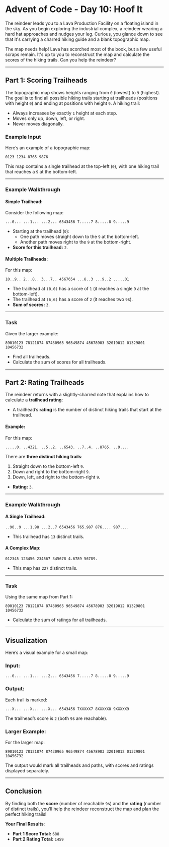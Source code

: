 # Advent of Code - Day 10: Hoof It

The reindeer leads you to a Lava Production Facility on a floating island in the sky. As you begin exploring the industrial complex, a reindeer wearing a hard hat approaches and nudges your leg. Curious, you glance down to see that it's carrying a charred hiking guide and a blank topographic map.

The map needs help! Lava has scorched most of the book, but a few useful scraps remain. It's up to you to reconstruct the map and calculate the scores of the hiking trails. Can you help the reindeer?

---

## Part 1: Scoring Trailheads

The topographic map shows heights ranging from `0` (lowest) to `9` (highest). The goal is to find all possible hiking trails starting at trailheads (positions with height `0`) and ending at positions with height `9`. A hiking trail:
- Always increases by exactly `1` height at each step.
- Moves only up, down, left, or right.
- Never moves diagonally.

### Example Input
Here’s an example of a topographic map:

```
0123 1234 8765 9876
```


This map contains a single trailhead at the top-left (`0`), with one hiking trail that reaches a `9` at the bottom-left.

---

### Example Walkthrough

#### Simple Trailhead:
Consider the following map:

```
...0... ...1... ...2... 6543456 7.....7 8.....8 9.....9
```


- Starting at the trailhead (`0`):
  - One path moves straight down to the `9` at the bottom-left.
  - Another path moves right to the `9` at the bottom-right.
- **Score for this trailhead:** `2`.

#### Multiple Trailheads:
For this map:

```
10..9.. 2...8.. 3...7.. 4567654 ...8..3 ...9..2 .....01
```


- The trailhead at `(0,0)` has a score of `1` (it reaches a single `9` at the bottom-left).
- The trailhead at `(6,6)` has a score of `2` (it reaches two `9`s).
- **Sum of scores:** `3`.

---

### Task

Given the larger example:

```
89010123 78121874 87430965 96549874 45678903 32019012 01329801 10456732
```


- Find all trailheads.
- Calculate the sum of scores for all trailheads.

---

## Part 2: Rating Trailheads

The reindeer returns with a slightly-charred note that explains how to calculate a **trailhead rating**:
- A trailhead’s **rating** is the number of distinct hiking trails that start at the trailhead.

#### Example:
For this map:

```
.....0. ..4321. ..5..2. ..6543. ..7..4. ..8765. ..9....
```


There are **three distinct hiking trails**:
1. Straight down to the bottom-left `9`.
2. Down and right to the bottom-right `9`.
3. Down, left, and right to the bottom-right `9`.

- **Rating:** `3`.

---

### Example Walkthrough

#### A Single Trailhead:

```
..90..9 ...1.98 ...2..7 6543456 765.987 876.... 987....
```


- This trailhead has `13` distinct trails.

#### A Complex Map:

```
012345 123456 234567 345678 4.6789 56789.
```


- This map has `227` distinct trails.

---

### Task

Using the same map from Part 1:

```
89010123 78121874 87430965 96549874 45678903 32019012 01329801 10456732
```


- Calculate the sum of ratings for all trailheads.

---

## Visualization

Here’s a visual example for a small map:

### Input:

```
...0... ...1... ...2... 6543456 7.....7 8.....8 9.....9
```


### Output:
Each trail is marked:

```
...X... ...X... ...X... 6543456 7XXXXX7 8XXXXX8 9XXXXX9
```


The trailhead’s score is `2` (both `9`s are reachable).

### Larger Example:
For the larger map:

```
89010123 78121874 87430965 96549874 45678903 32019012 01329801 10456732
```


The output would mark all trailheads and paths, with scores and ratings displayed separately.

---

## Conclusion

By finding both the **score** (number of reachable `9`s) and the **rating** (number of distinct trails), you’ll help the reindeer reconstruct the map and plan the perfect hiking trails!

**Your Final Results**:
- **Part 1 Score Total:** `688`
- **Part 2 Rating Total:** `1459`